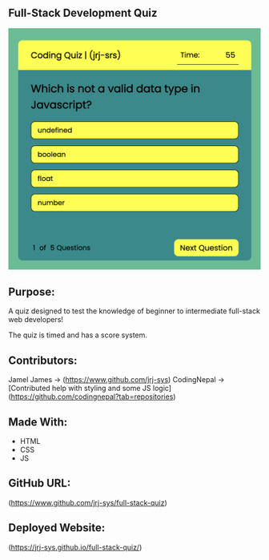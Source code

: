 ## Full-Stack Development Quiz

![Quiz image](https://github.com/jrj-sys/full-stack-quiz/blob/main/assets/images/Screen%20Shot%202022-03-06%20at%2011.00.40%20PM.png)

## Purpose: 

A quiz designed to test the knowledge of beginner to intermediate full-stack web developers! 

The quiz is timed and has a score system. 

## Contributors: 

Jamel James → (https://www.github.com/jrj-sys)
CodingNepal → [Contributed help with styling and some JS logic] (https://github.com/codingnepal?tab=repositories)

## Made With: 
* HTML
* CSS
* JS

## GitHub URL:
(https://www.github.com/jrj-sys/full-stack-quiz)

## Deployed Website: 
(https://jrj-sys.github.io/full-stack-quiz/)


